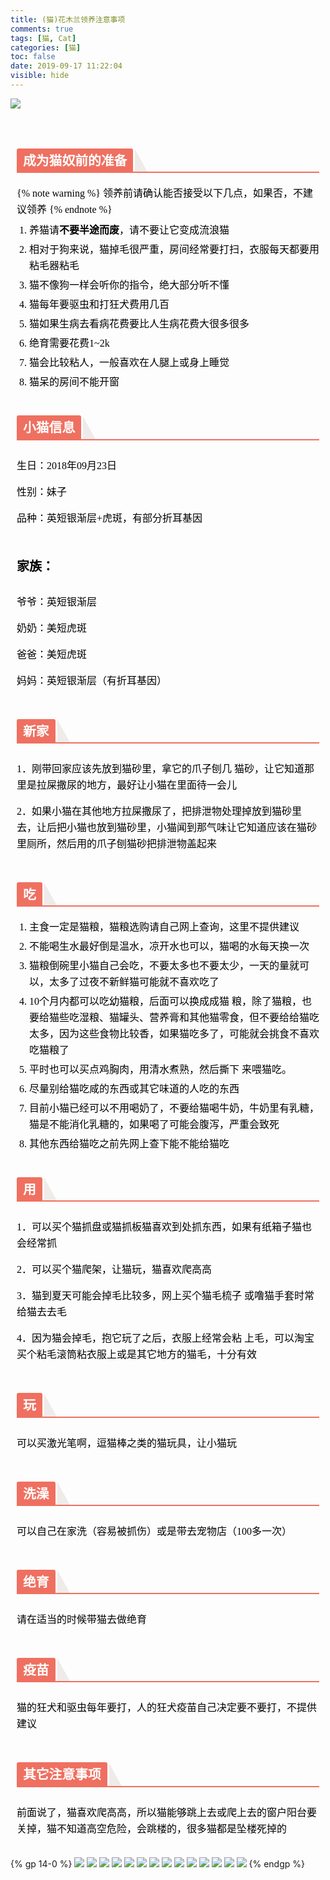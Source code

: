```yaml
---
title: (猫)花木兰领养注意事项
comments: true
tags: [猫, Cat]
categories: [猫]
toc: false
date: 2019-09-17 11:22:04
visible: hide
---
```

![](/media/花木兰/15.jpg)
<!--more-->
<section class="layout" style="font-size: 16px; color: black; padding: 10px; line-height: 1.6; word-spacing: 0px; letter-spacing: 0px; word-break: break-word; word-wrap: break-word; text-align: left; font-family: Optima-Regular, Optima, PingFangSC-light, PingFangTC-light, 'PingFang SC', Cambria, Cochin, Georgia, Times, 'Times New Roman', serif;"><h2 style="margin-top: 40px; margin-bottom: 20px; font-weight: bold; color: black; border-bottom: 2px solid rgb(239, 112, 96); font-size: 1.3em;"><span style="display: inline-block; font-weight: bold; background: rgb(239, 112, 96); color: #ffffff; padding: 3px 10px 1px; border-top-right-radius: 3px; border-top-left-radius: 3px; margin-right: 3px;">成为猫奴前的准备</span><span style="display: inline-block; vertical-align: bottom; border-bottom: 36px solid #efebe9; border-right: 20px solid transparent;"> </span></h2>{% note warning %} 领养前请确认能否接受以下几点，如果否，不建议领养 {% endnote %}<ol style="margin-top: 8px; margin-bottom: 8px; padding-left: 20px; color: black; list-style-type: decimal;">
<li style="margin-top: 5px; margin-bottom: 5px; line-height: 26px; text-align: left; color: black;">养猫请<strong style="font-weight: bold; color: black;">不要半途而废</strong>，请不要让它变成流浪猫</li>
<li style="margin-top: 5px; margin-bottom: 5px; line-height: 26px; text-align: left; color: black;">相对于狗来说，猫掉毛很严重，房间经常要打扫，衣服每天都要用粘毛器粘毛</li>
<li style="margin-top: 5px; margin-bottom: 5px; line-height: 26px; text-align: left; color: black;">猫不像狗一样会听你的指令，绝大部分听不懂</li>
<li style="margin-top: 5px; margin-bottom: 5px; line-height: 26px; text-align: left; color: black;">猫每年要驱虫和打狂犬费用几百</li>
<li style="margin-top: 5px; margin-bottom: 5px; line-height: 26px; text-align: left; color: black;">猫如果生病去看病花费要比人生病花费大很多很多</li>
<li style="margin-top: 5px; margin-bottom: 5px; line-height: 26px; text-align: left; color: black;">绝育需要花费1~2k</li>
<li style="margin-top: 5px; margin-bottom: 5px; line-height: 26px; text-align: left; color: black;">猫会比较粘人，一般喜欢在人腿上或身上睡觉</li>
<li style="margin-top: 5px; margin-bottom: 5px; line-height: 26px; text-align: left; color: black;">猫呆的房间不能开窗</li>
</ol>
<h2 style="margin-top: 40px; margin-bottom: 20px; font-weight: bold; color: black; border-bottom: 2px solid rgb(239, 112, 96); font-size: 1.3em;"><span style="display: inline-block; font-weight: bold; background: rgb(239, 112, 96); color: #ffffff; padding: 3px 10px 1px; border-top-right-radius: 3px; border-top-left-radius: 3px; margin-right: 3px;">小猫信息</span><span style="display: inline-block; vertical-align: bottom; border-bottom: 36px solid #efebe9; border-right: 20px solid transparent;"> </span></h2>
<p style="font-size: 16px; padding-top: 8px; padding-bottom: 8px; margin: 0; line-height: 26px; color: black;">生日：2018年09月23日</p>
<p style="font-size: 16px; padding-top: 8px; padding-bottom: 8px; margin: 0; line-height: 26px; color: black;">性别：妹子</p>
<p style="font-size: 16px; padding-top: 8px; padding-bottom: 8px; margin: 0; line-height: 26px; color: black;">品种：英短银渐层+虎斑，有部分折耳基因</p>
<h3 style="margin-top: 40px; margin-bottom: 20px; font-weight: bold; color: black; font-size: 20px;"><span>家族：</span></h3>
<p style="font-size: 16px; padding-top: 8px; padding-bottom: 8px; margin: 0; line-height: 26px; color: black;">爷爷：英短银渐层</p>
<p style="font-size: 16px; padding-top: 8px; padding-bottom: 8px; margin: 0; line-height: 26px; color: black;">奶奶：美短虎斑</p>
<p style="font-size: 16px; padding-top: 8px; padding-bottom: 8px; margin: 0; line-height: 26px; color: black;">爸爸：美短虎斑</p>
<p style="font-size: 16px; padding-top: 8px; padding-bottom: 8px; margin: 0; line-height: 26px; color: black;">妈妈：英短银渐层（有折耳基因）</p>
<h2 style="margin-top: 40px; margin-bottom: 20px; font-weight: bold; color: black; border-bottom: 2px solid rgb(239, 112, 96); font-size: 1.3em;"><span style="display: inline-block; font-weight: bold; background: rgb(239, 112, 96); color: #ffffff; padding: 3px 10px 1px; border-top-right-radius: 3px; border-top-left-radius: 3px; margin-right: 3px;">新家</span><span style="display: inline-block; vertical-align: bottom; border-bottom: 36px solid #efebe9; border-right: 20px solid transparent;"> </span></h2>
<p style="font-size: 16px; padding-top: 8px; padding-bottom: 8px; margin: 0; line-height: 26px; color: black;">1．刚带回家应该先放到猫砂里，拿它的爪子刨几 猫砂，让它知道那里是拉屎撒尿的地方，最好让小猫在里面待一会儿</p>
<p style="font-size: 16px; padding-top: 8px; padding-bottom: 8px; margin: 0; line-height: 26px; color: black;">2．如果小猫在其他地方拉屎撒尿了，把排泄物处理掉放到猫砂里去，让后把小猫也放到猫砂里，小猫闻到那气味让它知道应该在猫砂里厕所，然后用的爪子刨猫砂把排泄物盖起来</p>
<h2 style="margin-top: 40px; margin-bottom: 20px; font-weight: bold; color: black; border-bottom: 2px solid rgb(239, 112, 96); font-size: 1.3em;"><span style="display: inline-block; font-weight: bold; background: rgb(239, 112, 96); color: #ffffff; padding: 3px 10px 1px; border-top-right-radius: 3px; border-top-left-radius: 3px; margin-right: 3px;">吃</span><span style="display: inline-block; vertical-align: bottom; border-bottom: 36px solid #efebe9; border-right: 20px solid transparent;"> </span></h2>
<ol style="margin-top: 8px; margin-bottom: 8px; padding-left: 20px; color: black; list-style-type: decimal;">
<li style="margin-top: 5px; margin-bottom: 5px; line-height: 26px; text-align: left; color: black;">主食一定是猫粮，猫粮选购请自己网上查询，这里不提供建议</li>
<li style="margin-top: 5px; margin-bottom: 5px; line-height: 26px; text-align: left; color: black;">不能喝生水最好倒是温水，凉开水也可以，猫喝的水每天换一次</li>
<li style="margin-top: 5px; margin-bottom: 5px; line-height: 26px; text-align: left; color: black;">猫粮倒碗里小猫自己会吃，不要太多也不要太少，一天的量就可以，太多了过夜不新鲜猫可能就不喜欢吃了</li>
<li style="margin-top: 5px; margin-bottom: 5px; line-height: 26px; text-align: left; color: black;">10个月内都可以吃幼猫粮，后面可以换成成猫 粮，除了猫粮，也要给猫些吃湿粮、猫罐头、营养膏和其他猫零食，但不要给给猫吃太多，因为这些食物比较香，如果猫吃多了，可能就会挑食不喜欢吃猫粮了</li>
<li style="margin-top: 5px; margin-bottom: 5px; line-height: 26px; text-align: left; color: black;">平时也可以买点鸡胸肉，用清水煮熟，然后撕下 来喂猫吃。</li>
<li style="margin-top: 5px; margin-bottom: 5px; line-height: 26px; text-align: left; color: black;">尽量别给猫吃咸的东西或其它味道的人吃的东西</li>
<li style="margin-top: 5px; margin-bottom: 5px; line-height: 26px; text-align: left; color: black;">目前小猫已经可以不用喝奶了，不要给猫喝牛奶，牛奶里有乳糖，猫是不能消化乳糖的，如果喝了可能会腹泻，严重会致死</li>
<li style="margin-top: 5px; margin-bottom: 5px; line-height: 26px; text-align: left; color: black;">其他东西给猫吃之前先网上查下能不能给猫吃</li>
</ol>
<h2 style="margin-top: 40px; margin-bottom: 20px; font-weight: bold; color: black; border-bottom: 2px solid rgb(239, 112, 96); font-size: 1.3em;"><span style="display: inline-block; font-weight: bold; background: rgb(239, 112, 96); color: #ffffff; padding: 3px 10px 1px; border-top-right-radius: 3px; border-top-left-radius: 3px; margin-right: 3px;">用</span><span style="display: inline-block; vertical-align: bottom; border-bottom: 36px solid #efebe9; border-right: 20px solid transparent;"> </span></h2>
<p style="font-size: 16px; padding-top: 8px; padding-bottom: 8px; margin: 0; line-height: 26px; color: black;">1．可以买个猫抓盘或猫抓板猫喜欢到处抓东西，如果有纸箱子猫也会经常抓</p>
<p style="font-size: 16px; padding-top: 8px; padding-bottom: 8px; margin: 0; line-height: 26px; color: black;">2．可以买个猫爬架，让猫玩，猫喜欢爬高高</p>
<p style="font-size: 16px; padding-top: 8px; padding-bottom: 8px; margin: 0; line-height: 26px; color: black;">3．猫到夏天可能会掉毛比较多，网上买个猫毛梳子 或噜猫手套时常给猫去去毛</p>
<p style="font-size: 16px; padding-top: 8px; padding-bottom: 8px; margin: 0; line-height: 26px; color: black;">4．因为猫会掉毛，抱它玩了之后，衣服上经常会粘 上毛，可以淘宝买个粘毛滚筒粘衣服上或是其它地方的猫毛，十分有效</p>
<h2 style="margin-top: 40px; margin-bottom: 20px; font-weight: bold; color: black; border-bottom: 2px solid rgb(239, 112, 96); font-size: 1.3em;"><span style="display: inline-block; font-weight: bold; background: rgb(239, 112, 96); color: #ffffff; padding: 3px 10px 1px; border-top-right-radius: 3px; border-top-left-radius: 3px; margin-right: 3px;">玩</span><span style="display: inline-block; vertical-align: bottom; border-bottom: 36px solid #efebe9; border-right: 20px solid transparent;"> </span></h2>
<p style="font-size: 16px; padding-top: 8px; padding-bottom: 8px; margin: 0; line-height: 26px; color: black;">可以买激光笔啊，逗猫棒之类的猫玩具，让小猫玩</p>
<h2 style="margin-top: 40px; margin-bottom: 20px; font-weight: bold; color: black; border-bottom: 2px solid rgb(239, 112, 96); font-size: 1.3em;"><span style="display: inline-block; font-weight: bold; background: rgb(239, 112, 96); color: #ffffff; padding: 3px 10px 1px; border-top-right-radius: 3px; border-top-left-radius: 3px; margin-right: 3px;">洗澡</span><span style="display: inline-block; vertical-align: bottom; border-bottom: 36px solid #efebe9; border-right: 20px solid transparent;"> </span></h2>
<p style="font-size: 16px; padding-top: 8px; padding-bottom: 8px; margin: 0; line-height: 26px; color: black;">可以自己在家洗（容易被抓伤）或是带去宠物店（100多一次）</p>
<h2 style="margin-top: 40px; margin-bottom: 20px; font-weight: bold; color: black; border-bottom: 2px solid rgb(239, 112, 96); font-size: 1.3em;"><span style="display: inline-block; font-weight: bold; background: rgb(239, 112, 96); color: #ffffff; padding: 3px 10px 1px; border-top-right-radius: 3px; border-top-left-radius: 3px; margin-right: 3px;">绝育</span><span style="display: inline-block; vertical-align: bottom; border-bottom: 36px solid #efebe9; border-right: 20px solid transparent;"> </span></h2>
<p style="font-size: 16px; padding-top: 8px; padding-bottom: 8px; margin: 0; line-height: 26px; color: black;">请在适当的时候带猫去做绝育</p>
<h2 style="margin-top: 40px; margin-bottom: 20px; font-weight: bold; color: black; border-bottom: 2px solid rgb(239, 112, 96); font-size: 1.3em;"><span style="display: inline-block; font-weight: bold; background: rgb(239, 112, 96); color: #ffffff; padding: 3px 10px 1px; border-top-right-radius: 3px; border-top-left-radius: 3px; margin-right: 3px;">疫苗</span><span style="display: inline-block; vertical-align: bottom; border-bottom: 36px solid #efebe9; border-right: 20px solid transparent;"> </span></h2>
<p style="font-size: 16px; padding-top: 8px; padding-bottom: 8px; margin: 0; line-height: 26px; color: black;">猫的狂犬和驱虫每年要打，人的狂犬疫苗自己决定要不要打，不提供建议</p>
<h2 style="margin-top: 40px; margin-bottom: 20px; font-weight: bold; color: black; border-bottom: 2px solid rgb(239, 112, 96); font-size: 1.3em;"><span style="display: inline-block; font-weight: bold; background: rgb(239, 112, 96); color: #ffffff; padding: 3px 10px 1px; border-top-right-radius: 3px; border-top-left-radius: 3px; margin-right: 3px;">其它注意事项</span><span style="display: inline-block; vertical-align: bottom; border-bottom: 36px solid #efebe9; border-right: 20px solid transparent;"> </span></h2>
<p style="font-size: 16px; padding-top: 8px; padding-bottom: 8px; margin: 0; line-height: 26px; color: black;">前面说了，猫喜欢爬高高，所以猫能够跳上去或爬上去的窗户阳台要关掉，猫不知道高空危险，会跳楼的，很多猫都是坠楼死掉的</p>
</section>

{% gp 14-0 %}
![](/media/花木兰/1.jpg)
![](/media/花木兰/2.jpg)
![](/media/花木兰/3.jpg)
![](/media/花木兰/4.jpg)
![](/media/花木兰/5.jpg)
![](/media/花木兰/6.jpg)
![](/media/花木兰/7.jpg)
![](/media/花木兰/8.jpg)
![](/media/花木兰/9.jpg)
![](/media/花木兰/10.jpg)
![](/media/花木兰/11.jpg)
![](/media/花木兰/12.jpg)
![](/media/花木兰/13.jpg)
![](/media/花木兰/14.jpg)
{% endgp %}